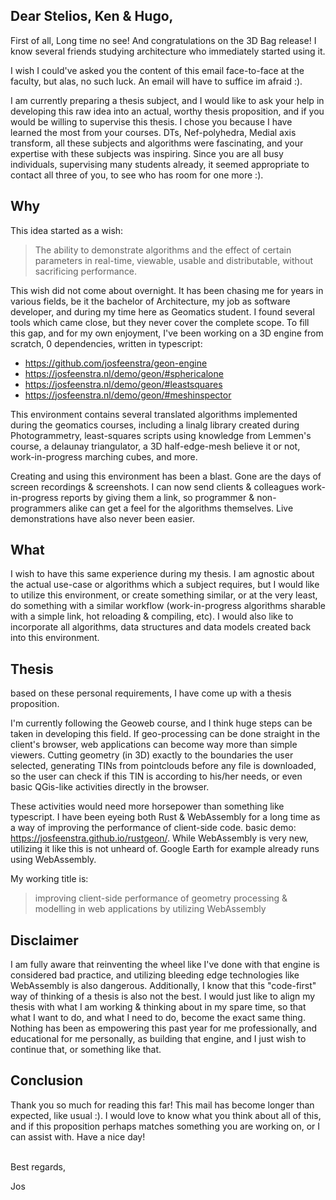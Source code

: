 ## Dear Stelios, Ken & Hugo,


First of all, Long time no see! And congratulations on the 3D Bag release! I know several friends studying architecture who immediately started using it.

I wish I could've asked you the content of this email face-to-face at the faculty, but alas, no such luck. An email will have to suffice im afraid :).

I am currently preparing a thesis subject, and I would like to ask your help in developing this raw idea into an actual, worthy thesis proposition, and if you would be willing to supervise this thesis. I chose you because I have learned the most from your courses. DTs, Nef-polyhedra, Medial axis transform, all these subjects and algorithms were fascinating, and your expertise with these subjects was inspiring. Since you are all busy individuals, supervising many students already, it seemed appropriate to contact all three of you, to see who has room for one more :).


## Why

This idea started as a wish: 

> The ability to demonstrate algorithms and the effect of certain parameters in real-time, viewable, usable and distributable, without sacrificing performance.

This wish did not come about overnight. It has been chasing me for years in various fields, be it the bachelor of Architecture, my job as software developer, and during my time here as Geomatics student. I found several tools which came close, but they never cover the complete scope. To fill this gap, and for my own enjoyment, I've been working on a 3D engine from scratch, 0 dependencies, written in typescript:

- https://github.com/josfeenstra/geon-engine
- https://josfeenstra.nl/demo/geon/#sphericalone
- https://josfeenstra.nl/demo/geon/#leastsquares
- https://josfeenstra.nl/demo/geon/#meshinspector

This environment contains several translated algorithms implemented during the geomatics courses, including a linalg library created during Photogrammetry, least-squares scripts using knowledge from Lemmen's course, a delaunay triangulator, a 3D half-edge-mesh believe it or not, work-in-progress marching cubes, and more. 

Creating and using this environment has been a blast. Gone are the days of screen recordings & screenshots. I can now send clients & colleagues work-in-progress reports by giving them a link, so programmer & non-programmers alike can get a feel for the algorithms themselves. Live demonstrations have also never been easier.  

## What

I wish to have this same experience during my thesis. I am agnostic about the actual use-case or algorithms which a subject requires, but I would like to utilize this environment, or create something similar, or at the very least, do something with a similar workflow (work-in-progress algorithms sharable with a simple link, hot reloading & compiling, etc). I would also like to incorporate all algorithms, data structures and data models created back into this environment. 

## Thesis

based on these personal requirements, I have come up with a thesis proposition. 

I'm currently following the Geoweb course, and I think huge steps can be taken in developing this field. If geo-processing can be done straight in the client's browser, web applications can become way more than simple viewers. Cutting geometry (in 3D) exactly to the boundaries the user selected, generating TINs from pointclouds before any file is downloaded, so the user can check if this TIN is according to his/her needs, or even basic QGis-like activities directly in the browser. 

These activities would need more horsepower than something like typescript. I have been eyeing both Rust & WebAssembly for a long time as a way of improving the performance of client-side code. basic demo: https://josfeenstra.github.io/rustgeon/. While WebAssembly is very new, utilizing it like this is not unheard of. Google Earth for example already runs using WebAssembly.  

My working title is:

> improving 
> client-side performance of geometry processing & modelling 
> in web applications by utilizing WebAssembly

## Disclaimer

I am fully aware that reinventing the wheel like I've done with that engine is considered bad practice, and utilizing bleeding edge technologies like WebAssembly is also dangerous. Additionally, I know that this "code-first" way of thinking of a thesis is also not the best. I would just like to align my thesis with what I am working & thinking about in my spare time, so that what I want to do, and what I need to do, become the exact same thing. Nothing has been as empowering this past year for me professionally, and educational for me personally, as building that engine, and I just wish to continue that, or something like that. 

## Conclusion

Thank you so much for reading this far! This mail has become longer than expected, like usual :). I would love to know what you think about all of this, and if this proposition perhaps matches something you are working on, or I can assist with. Have a nice day!



<br/>
Best regards,

Jos

